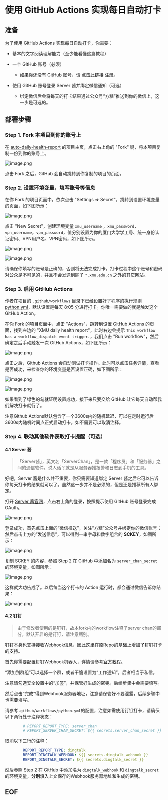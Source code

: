 # 使用 GitHub Actions 实现每日自动打卡

## 准备

为了使用 GitHub Actions 实现每日自动打卡，你需要：

- 基本的文字阅读理解能力（至少能看懂这篇教程）

- 一个 GitHub 账号（必须）
  - 如果你还没有 GitHub 账号，请 [点击此链接](https://github.com/join?source=login) 注册。

- 使用 GitHub 账号登录 Server  酱并绑定微信通知（可选）
  - 绑定微信后会将每天的打卡结果通过公众号“方糖”推送到你的微信上，这一步是可选的。


## 部署步骤

### Step 1. Fork 本项目到你的账号上

在 [auto-daily-health-report](https://github.com/kirainmoe/auto-daily-health-report) 的项目主页，点击右上角的 "Fork" 键，将本项目复制一份到你的账号上。

![image.png](https://i.loli.net/2020/09/11/ZVCk6IDLOv3eSXG.png)

点击 Fork 之后，GitHub 会自动跳转到你复制的项目的页面。

### Step 2. 设置环境变量，填写账号等信息

在你 Fork 的项目页面中，依次点击 "Settings => Secret"，跳转到设置环境变量的页面，如下图所示：

![image.png](https://i.loli.net/2020/09/11/aLQZ75iVsu3EIF9.png)

点击 "New Secret"，创建环境变量 `xmu_username` ，`xmu_password`，`vpn_username`，`vpn_password`，值分别设置为你的厦门大学学工号、统一身份认证密码、VPN用户名、VPN密码，如下图所示。

![image.png](https://i.loli.net/2020/09/11/smhU6nZXy2IWbGO.png)

![image.png](https://i.loli.net/2020/09/11/TEQ8hD9GHxzbdN1.png)

请确保你填写的账号是正确的，否则将无法完成打卡。打卡过程中这个账号和密码对公众是不可见的，并且不会发送到除了 `*.xmu.edu.cn` 之外的其它网站。

### Step 3. 启用 GitHub Actions

作者在项目的 `.github/workflows` 目录下已经设置好了程序的执行规则 [python.yml](https://github.com/kirainmoe/auto-daily-health-report/blob/master/.github/workflows/python.yml)，默认设置是每天 8:05 分进行打卡。你唯一需要做的就是触发这个 GitHub Action。

在你 Fork 的项目页面中，点击 "Actions"，跳转到设置 GitHub Actions 的页面，找到左边的 "XMU daily health report"，此时右边会提示 `This workflow has a workflow_dispatch event trigger.`，我们点击 "Run workflow"，然后确定之后手动触发一次 GitHub Actions，如下图所示：

![image.png](https://i.loli.net/2020/09/11/eEBshC5WoLtdP8w.png)

点击之后，Github Actions 会自动测试打卡操作。此时可以点击任务详情，查看是否成功，来检查你的环境变量是否设置正确，如下图所示：

![image.png](https://i.loli.net/2020/09/11/mjE2zUiPK8CT4Lu.png)

![image.png](https://i.loli.net/2020/09/11/hXLs3NuwPnqxCQ1.png)

如果看到了绿色的勾就证明设置成功，接下来只要交给 GitHub 让它每天自动帮我们解决打卡就行了。

注意Github Actions默认包含了一个3600s内的随机延迟，可以在定时运行后3600s内随机时间点正式启动打卡。如不需要可以取消注释。

### Step 4. 联动其他软件获取打卡提醒（可选）

#### 4.1 Server 酱

> 「Server酱」，英文名「ServerChan」，是一款「程序员」和「服务器」之间的通信软件。说人话？就是从服务器推报警和日志到手机的工具。

好吧，Server 酱是什么并不重要，你只需要知道绑定 Server 酱之后它可以告诉你每天打卡的结果就可以了。虽然这一步并不是必须的，但是还是推荐所有人绑定。

打开 [Server 酱官网](http://sc.ftqq.com/)，点击右上角的登录，按照提示使用 GitHub 账号登录完成 OAuth。

![image.png](https://i.loli.net/2020/09/11/pagDeLnJoN1hsTi.png)

登录成功，首先点击上面的“微信推送”，关注“方糖”公众号并绑定你的微信账号；然后点击上方的“发送信息”，可以得到一串字母和数字组合的 **SCKEY**，如图所示：

![image.png](https://i.loli.net/2020/09/11/87OUImxGoMHQeAf.png)

复制 SCKEY 的内容，参照 Step 2 在 GitHub 中添加名为 `server_chan_secret` 的环境变量，如图所示：

![image.png](https://i.loli.net/2020/09/11/ykWcrNe8RqSpzb2.png)

这样就大功告成了。以后每当这个打卡的 Action 运行时，都会通过微信告诉你结果：

![image.png](https://i.loli.net/2020/09/11/yVRK2tzfG943j1b.png)

#### 4.2 钉钉

> 由于修改者使用的是钉钉，故本fork内的workflow注释了server chan的部分，默认开启的是钉钉，请注意甄别。

钉钉本身也支持接收Webhook信息，因此这里在原Repo的基础上增加了钉钉打卡的支持。

首先你需要配置钉钉Webhook机器人，详情请参考[官方教程](https://open.dingtalk.com/document/group/custom-robot-access)。

“添加到群组”可以选择一个群，或者干脆设置为“工作通知”，后者相当于私信。

注意请勾选安全设置中的“加签”，并保管好生成的密钥。后续步骤中会需要填写。

然后点击“完成”得到Webhook服务器地址，注意请保管好不要泄露，后续步骤中也需要填写。

请参考`.github/workflows/python.yml`的配置，注意如需使用钉钉打卡，请确保以下两行处于注释状态：

```yaml
        # REPORT_REPORT_TYPE: server_chan
        # REPORT_SERVER_CHAN_SECRET: ${{ secrets.server_chan_secret }}
```

取消以下三行的注释：

```yaml
        REPORT_REPORT_TYPE: dingtalk
        REPORT_DINGTALK_WEBHOOK: ${{ secrets.dingtalk_webhook }}
        REPORT_DINGTALK_SECRET: ${{ secrets.dingtalk_secret }}
```

然后参照 Step 2 在 GitHub 中添加名为 `dingtalk_webhook` 和 `dingtalk_secret` 的环境变量，**分别**填入上文保存的Webhook服务器地址和生成的密钥。

## EOF
